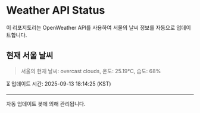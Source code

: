 
# Weather API Status

이 리포지토리는 OpenWeather API를 사용하여 서울의 날씨 정보를 자동으로 업데이트합니다.

## 현재 서울 날씨
> 서울의 현재 날씨: overcast clouds, 온도: 25.19°C, 습도: 68%

⏳ 업데이트 시간: 2025-09-13 18:14:25 (KST)

---
자동 업데이트 봇에 의해 관리됩니다.
